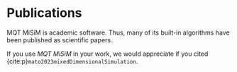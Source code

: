 # Publications

MQT MiSiM is academic software. Thus, many of its built-in algorithms have been published as scientific papers.

If you use _MQT MiSiM_ in your work, we would appreciate if you cited {cite:p}`mato2023mixedDimensionalSimulation`.

```{bibliography}

```
